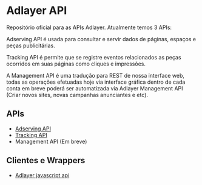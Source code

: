 # Adlayer API

Repositório oficial para as APIs Adlayer. Atualmente temos 3 APIs:

Adserving API é usada para consultar e servir dados de páginas, espaços e peças publicitárias.

Tracking API é permite que se registre eventos relacionados as peças ocorridos em suas páginas como cliques e impressões.

A Management API é uma tradução para REST de nossa interface web, todas as operações efetuadas hoje via interface gráfica dentro de cada conta em breve poderá ser automatizada via Adlayer Management API (Criar novos sites, novas campanhas anunciantes e etc).

## APIs
* [Adserving API](https://github.com/adlayer/adserver-api-docs)
* [Tracking API](https://github.com/adlayer/tracker-api-docs)
* Management API (Em breve)

## Clientes e Wrappers
* [Adlayer javascript api](http://github.com/adlayer/javascript-api)